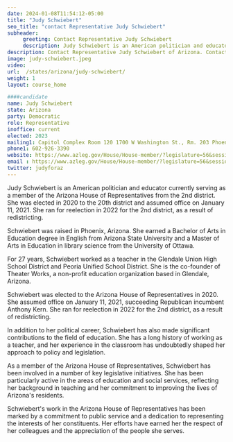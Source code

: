 ```yaml
---
date: 2024-01-08T11:54:12-05:00
title: "Judy Schwiebert"
seo_title: "contact Representative Judy Schwiebert"
subheader:
     greeting: Contact Representative Judy Schwiebert
     description: Judy Schwiebert is an American politician and educator currently serving as a member of the Arizona House of Representative from the 2nd district. She was elected in 2020 to the 20th district and assumed office on January 11, 2021. She ran for reelection in 2022 for the 2nd district, as a result of redistricting.
description: Contact Representative Judy Schwiebert of Arizona. Contact information for Judy Schwiebert includes email address, phone number, and mailing address.
image: judy-schwiebert.jpeg
video:
url:  /states/arizona/judy-schwiebert/
weight: 1
layout: course_home

####candidate
name: Judy Schwiebert
state: Arizona
party: Democratic
role: Representative
inoffice: current
elected: 2023
mailing1: Capitol Complex Room 120 1700 W Washington St., Rm. 203 Phoenix, AZ 85007-2890
phone1: 602-926-3390
website: https://www.azleg.gov/House/House-member/?legislature=56&session=128&legislator=2195/
email : https://www.azleg.gov/House/House-member/?legislature=56&session=128&legislator=2195/
twitter: judyforaz
---
```


Judy Schwiebert is an American politician and educator currently serving as a member of the Arizona House of Representatives from the 2nd district. She was elected in 2020 to the 20th district and assumed office on January 11, 2021. She ran for reelection in 2022 for the 2nd district, as a result of redistricting.

Schwiebert was raised in Phoenix, Arizona. She earned a Bachelor of Arts in Education degree in English from Arizona State University and a Master of Arts in Education in library science from the University of Ottawa.

For 27 years, Schwiebert worked as a teacher in the Glendale Union High School District and Peoria Unified School District. She is the co-founder of Theater Works, a non-profit education organization based in Glendale, Arizona.

Schwiebert was elected to the Arizona House of Representatives in 2020. She assumed office on January 11, 2021, succeeding Republican incumbent Anthony Kern. She ran for reelection in 2022 for the 2nd district, as a result of redistricting.

In addition to her political career, Schwiebert has also made significant contributions to the field of education. She has a long history of working as a teacher, and her experience in the classroom has undoubtedly shaped her approach to policy and legislation.

As a member of the Arizona House of Representatives, Schwiebert has been involved in a number of key legislative initiatives. She has been particularly active in the areas of education and social services, reflecting her background in teaching and her commitment to improving the lives of Arizona's residents.

Schwiebert's work in the Arizona House of Representatives has been marked by a commitment to public service and a dedication to representing the interests of her constituents. Her efforts have earned her the respect of her colleagues and the appreciation of the people she serves.
